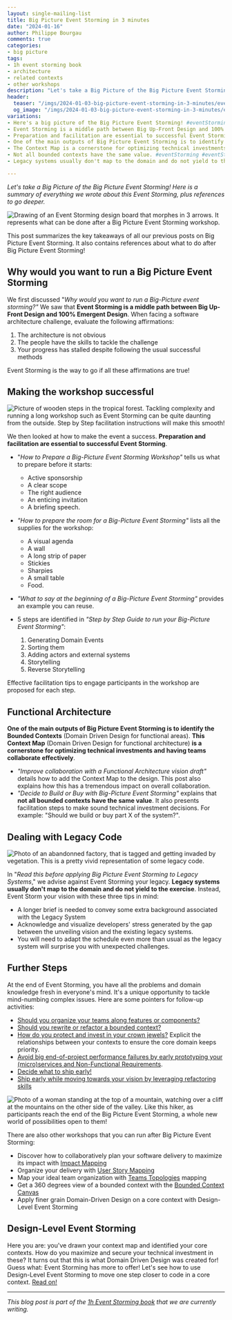 ```yaml
---
layout: single-mailing-list
title: Big Picture Event Storming in 3 minutes
date: "2024-01-16"
author: Philippe Bourgau
comments: true
categories:
- big picture
tags:
- 1h event storming book
- architecture
- related contexts
- other workshops
description: "Let's take a Big Picture of the Big Picture Event Storming! Here is a takeaways of everything we wrote about this Event Storming: Facilitation, Functional Architecture, and dealing with legacy code. We also list references for activities to go further with the Event Storming"
header:
  teaser: "/imgs/2024-01-03-big-picture-event-storming-in-3-minutes/event-storming-follow-ups-teaser.jpg"
  og_image: "/imgs/2024-01-03-big-picture-event-storming-in-3-minutes/event-storming-follow-ups-og.jpg"
variations:
- Here's a big picture of the Big Picture Event Storming! #eventStorming #eventStormingJournal #ddd #bigPictureEventStorming
- Event Storming is a middle path between Big Up-Front Design and 100% Emergent Design. #eventStorming #eventStormingJournal #ddd #bigPictureEventStorming
- Preparation and facilitation are essential to successful Event Storming. #eventStorming #eventStormingJournal #ddd #bigPictureEventStorming
- One of the main outputs of Big Picture Event Storming is to identify the Bounded Contexts. #eventStorming #eventStormingJournal #ddd #bigPictureEventStorming
- The Context Map is a cornerstone for optimizing technical investments and having teams collaborate effectively. #eventStorming #eventStormingJournal #ddd #bigPictureEventStorming
- Not all bounded contexts have the same value. #eventStorming #eventStormingJournal #ddd #bigPictureEventStorming
- Legacy systems usually don't map to the domain and do not yield to the exercise. #eventStorming #eventStormingJournal #ddd #bigPictureEventStorming

---
```

_Let's take a Big Picture of the Big Picture Event Storming! Here is a summary of everything we wrote about this Event Storming, plus references to go deeper._

![Drawing of an Event Storming design board that morphes in 3 arrows. It represents what can be done after a Big Picture Event Storming workshop.]({{site.url}}{{site.baseurl}}/imgs/2024-01-03-big-picture-event-storming-in-3-minutes/event-storming-follow-ups.jpg)

This post summarizes the key takeaways of all our previous posts on Big Picture Event Storming. It also contains references about what to do after Big Picture Event Storming!

## Why would you want to run a Big Picture Event Storming

We first discussed "_Why would you want to run a Big-Picture event storming?"_ We saw that **Event Storming is a middle path between Big Up-Front Design and 100% Emergent Design**. When facing a software architecture challenge, evaluate the following affirmations:

1. The architecture is not obvious
2. The people have the skills to tackle the challenge
3. Your progress has stalled despite following the usual successful methods

Event Storming is the way to go if all these affirmations are true!

## Making the workshop successful

![Picture of wooden steps in the tropical forest. Tackling complexity and running a long workshop such as Event Storming can be quite daunting from the outside. Step by Step facilitation instructions will make this smooth!]({{site.url}}{{site.baseurl}}/imgs/2024-01-03-big-picture-event-storming-in-3-minutes/steps-in-jungle.jpg)

We then looked at how to make the event a success. **Preparation and facilitation are essential to successful Event Storming**.

- "_How to Prepare a Big-Picture Event Storming Workshop"_ tells us what to prepare before it starts:
  - Active sponsorship
  - A clear scope
  - The right audience
  - An enticing invitation
  - A briefing speech.

- _"How to prepare the room for a Big-Picture Event Storming"_ lists all the supplies for the workshop:
  - A visual agenda
  - A wall
  - A long strip of paper
  - Stickies
  - Sharpies
  - A small table
  - Food.
- _"What to say at the beginning of a Big-Picture Event Storming"_ provides an example you can reuse.
- 5 steps are identified in _"Step by Step Guide to run your Big-Picture Event Storming"_:
  1. Generating Domain Events
  2. Sorting them
  3. Adding actors and external systems
  4. Storytelling
  5. Reverse Storytelling

Effective facilitation tips to engage participants in the workshop are proposed for each step.

## Functional Architecture

**One of the main outputs of Big Picture Event Storming is to identify the Bounded Contexts** (Domain Driven Design for functional areas). **This Context Map** (Domain Driven Design for functional architecture) **is a cornerstone for optimizing technical investments and having teams collaborate effectively**.

- _"Improve collaboration with a Functional Architecture vision draft"_ details how to add the Context Map to the design. This post also explains how this has a tremendous impact on overall collaboration.
- _"Decide to Build or Buy with Big-Picture Event Storming"_ explains that **not all bounded contexts have the same value**. It also presents facilitation steps to make sound technical investment decisions. For example: "Should we build or buy part X of the system?".

## Dealing with Legacy Code

![Photo of an abandonned factory, that is tagged and getting invaded by vegetation. This is a pretty vivid representation of some legacy code.]({{site.url}}{{site.baseurl}}/imgs/2024-01-03-big-picture-event-storming-in-3-minutes/abandonned-factory.jpg)

In "_Read this before applying Big Picture Event Storming to Legacy Systems_," we advise against Event Storming your legacy. **Legacy systems usually don't map to the domain and do not yield to the exercise**. Instead, Event Storm your vision with these three tips in mind:

- A longer brief is needed to convey some extra background associated with the Legacy System
- Acknowledge and visualize developers' stress generated by the gap between the unveiling vision and the existing legacy systems.
- You will need to adapt the schedule even more than usual as the legacy system will surprise you with unexpected challenges.

## Further Steps

At the end of Event Storming, you have all the problems and domain knowledge fresh in everyone's mind. It's a unique opportunity to tackle mind-numbing complex issues. Here are some pointers for follow-up activities:

- [Should you organize your teams along features or components?](https://philippe.bourgau.net/feature-teams-vs-component-teams-decide-with-event-storming-and-ddd/)
- [Should you rewrite or refactor a bounded context?](https://philippe.bourgau.net/rewrite-vs-refactor-get-insights-from-event-storming-and-ddd/)
- [How do you protect and invest in your crown jewels?](https://philippe.bourgau.net/focus-on-core-domain-with-relationships-from-ddd-and-event-storming/) Explicit the relationships between your contexts to ensure the core domain keeps priority.
- [Avoid big end-of-project performance failures by early prototyping your (micro)services and Non-Functional Requirements](https://philippe.bourgau.net/using-event-storming-and-ddd-to-prototype-microservices-and-nfrs-1/).
- [Decide what to ship early!](https://philippe.bourgau.net/how-to-fight-priority-paralysis-with-event-storming-and-ddd/)
- [Ship early while moving towards your vision by leveraging refactoring skills](https://philippe.bourgau.net/how-to-use-event-storming-and-ddd-for-evolutionary-architecture/)

![Photo of a woman standing at the top of a mountain, watching over a cliff at the mountains on the other side of the valley. Like this hiker, as participants reach the end of the Big Picture Event Storming, a whole new world of possibilities open to them!]({{site.url}}{{site.baseurl}}/imgs/2024-01-03-big-picture-event-storming-in-3-minutes/woman-explorer.jpg)

There are also other workshops that you can run after Big Picture Event Storming:

- Discover how to collaboratively plan your software delivery to maximize its impact with [Impact Mapping](https://www.impactmapping.org/)
- Organize your delivery with [User Story Mapping](https://jpattonassociates.com/story-mapping/)
- Map your ideal team organization with [Teams Topologies](https://teamtopologies.com/) mapping
- Get a 360 degrees view of a bounded context with the [Bounded Context Canvas](https://medium.com/nick-tune-tech-strategy-blog/bounded-context-canvas-v2-simplifications-and-additions-229ed35f825f)
- Apply finer grain Domain-Driven Design on a core context with Design-Level Event Storming

## Design-Level Event Storming

Here you are: you've drawn your context map and identified your core contexts. How do you maximize and secure your technical investment in these? It turns out that this is what Domain Driven Design was created for! Guess what: Event Storming has more to offer! Let's see how to use Design-Level Event Storming to move one step closer to code in a core context. [Read on!]({{site.url}}/software%20design/why-should-you-run-a-design-level-event-storming/)

----

_This blog post is part of the [1h Event Storming book]({{site.url}}{{site.baseurl}}/1h-event-storming-book/) that we are currently writing._
